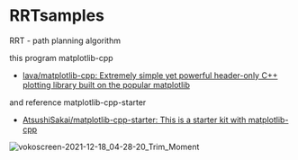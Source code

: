 # RRTsamples
RRT - path planning algorithm

this program matplotlib-cpp
- [lava/matplotlib-cpp: Extremely simple yet powerful header-only C++ plotting library built on the popular matplotlib](https://github.com/lava/matplotlib-cpp "lava/matplotlib-cpp: Extremely simple yet powerful header-only C++ plotting library built on the popular matplotlib")

and reference matplotlib-cpp-starter
- [AtsushiSakai/matplotlib-cpp-starter: This is a starter kit with matplotlib-cpp](https://github.com/AtsushiSakai/matplotlib-cpp-starter "AtsushiSakai/matplotlib-cpp-starter: This is a starter kit with matplotlib-cpp")

![vokoscreen-2021-12-18_04-28-20_Trim_Moment](https://user-images.githubusercontent.com/38370926/146641758-0ae40a8c-c29f-461f-abf0-31f95e55a2ab.jpg)
